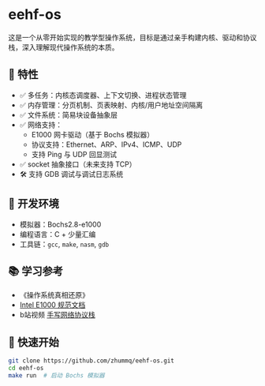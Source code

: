 # eehf-os

这是一个从零开始实现的教学型操作系统，目标是通过亲手构建内核、驱动和协议栈，深入理解现代操作系统的本质。

## 🌟 特性

- ✅ 多任务：内核态调度器、上下文切换、进程状态管理
- ✅ 内存管理：分页机制、页表映射、内核/用户地址空间隔离
- ✅ 文件系统：简易块设备抽象层
- ✅ 网络支持：
  - E1000 网卡驱动（基于 Bochs 模拟器）
  - 协议支持：Ethernet、ARP、IPv4、ICMP、UDP
  - 支持 Ping 与 UDP 回显测试
- ✅ socket 抽象接口（未来支持 TCP）
- 🛠️ 支持 GDB 调试与调试日志系统

## 🧰 开发环境

- 模拟器：Bochs2.8-e1000
- 编程语言：C + 少量汇编
- 工具链：`gcc`, `make`, `nasm`, `gdb`

## 📚 学习参考
- 《操作系统真相还原》
-  [Intel E1000 规范文档](https://pdos.csail.mit.edu/6.828/2018/readings/hardware/8254x_GBe_SDM.pdf)
- b站视频 [手写网络协议栈](https://www.bilibili.com/video/BV1CJM8z8Eb4?vd_source=f9e49111868edc5258768c0629d63793)


## 🚀 快速开始

```bash
git clone https://github.com/zhummq/eehf-os.git
cd eehf-os
make run  # 启动 Bochs 模拟器
```
```



